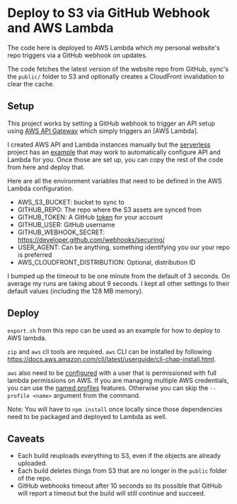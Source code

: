 Deploy to S3 via GitHub Webhook and AWS Lambda
=============

The code here is deployed to AWS Lambda which my personal website's repo
triggers via a GitHub webhook on updates.

The code fetches the latest version of the website repo from GitHub,
sync's the `public/` folder to S3 and optionally creates a
CloudFront invalidation to clear the cache.

## Setup

This project works by setting a GitHub webhook to trigger an API setup using [AWS API Gateway](https://aws.amazon.com/api-gateway/) which simply triggers
an [AWS Lambda].

I created AWS API and Lambda instances manually but the 
[serverless](https://github.com/serverless/serverless)
project has an 
[example](https://github.com/serverless/examples/tree/master/aws-node-github-webhook-listener) 
that may work to automatically configure API and Lambda for you. Once those
are set up, you can copy the rest of the code from here and deploy that.

Here are all the environment variables that need to be defined in the 
AWS Lambda configuration.

- AWS_S3_BUCKET: bucket to sync to
- GITHUB_REPO: The repo where the S3 assets are synced from
- GITHUB_TOKEN: A GitHub [token](https://help.github.com/articles/creating-a-personal-access-token-for-the-command-line/) for your account
- GITHUB_USER: GitHub username
- GITHUB_WEBHOOK_SECRET: https://developer.github.com/webhooks/securing/
- USER_AGENT: Can be anything, something identifying you our your repo is preferred
- AWS_CLOUDFRONT_DISTRIBUTION: Optional, distribution ID

I bumped up the timeout to be one minute from the default of 3 seconds. On
average my runs are taking about 9 seconds. I kept all other settings
to their default values (including the 128 MB memory).


## Deploy

`export.sh` from this repo can be used as an example for how to deploy
to AWS lambda.

`zip` and `aws` cli tools are required. `aws` CLI can be installed by following
https://docs.aws.amazon.com/cli/latest/userguide/cli-chap-install.html.

`aws` also need to be [configured](https://docs.aws.amazon.com/cli/latest/userguide/cli-chap-configure.html#cli-quick-configuration) with a user
that is permissioned with full lambda permissions on AWS. 
If you are managing multiple AWS credentials, you can use the [named profiles](https://docs.aws.amazon.com/cli/latest/userguide/cli-configure-profiles.html) features. Otherwise you can skip the `--profile <name>` argument from the
command.

Note: You will have to `npm install` once locally since those dependencies
need to be packaged and deployed to Lambda as well.

## Caveats

- Each build reuploads everything to S3, even if the objects are 
  already uploaded.
- Each build deletes things from S3 that are no longer in the `public` folder
  of the repo.
- GitHub webhooks timeout after 10 seconds so its possible that GitHub
  will report a timeout but the build will still continue and succeed.